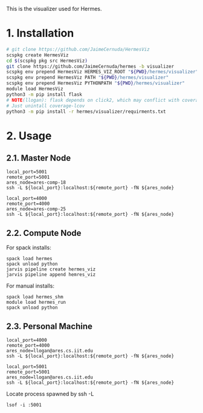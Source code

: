 
This is the visualizer used for Hermes.

# 1. Installation
```bash
# git clone https://github.com/JaimeCernuda/HermesViz
scspkg create HermesViz
cd $(scspkg pkg src HermesViz)
git clone https://github.com/JaimeCernuda/hermes -b visualizer
scspkg env prepend HermesViz HERMES_VIZ_ROOT "${PWD}/hermes/visualizer"
scspkg env prepend HermesViz PATH "${PWD}/hermes/visualizer"
scspkg env prepend HermesViz PYTHONPATH "${PWD}/hermes/visualizer"
module load HermesViz
python3 -m pip install flask
# NOTE(llogan): flask depends on click2, which may conflict with coverage-lcov installed by jarvis-util
# Just unintall coverage-lcov
python3 -m pip install -r hermes/visualizer/requirments.txt
```

# 2. Usage

## 2.1. Master Node
```
local_port=5001
remote_port=5001
ares_node=ares-comp-18
ssh -L ${local_port}:localhost:${remote_port} -fN ${ares_node}

local_port=4000
remote_port=4000
ares_node=ares-comp-25
ssh -L ${local_port}:localhost:${remote_port} -fN ${ares_node}
```

## 2.2. Compute Node

For spack installs:
```
spack load hermes
spack unload python
jarvis pipeline create hermes_viz
jarvis pipeline append hemres_viz
```

For manual installs:
```
spack load hermes_shm
module load hermes_run
spack unload python
```

## 2.3. Personal Machine
```
local_port=4000
remote_port=4000
ares_node=llogan@ares.cs.iit.edu
ssh -L ${local_port}:localhost:${remote_port} -fN ${ares_node}

local_port=5001
remote_port=5001
ares_node=llogan@ares.cs.iit.edu
ssh -L ${local_port}:localhost:${remote_port} -fN ${ares_node}
```

Locate process spawned by ssh -L
```
lsof -i :5001
```